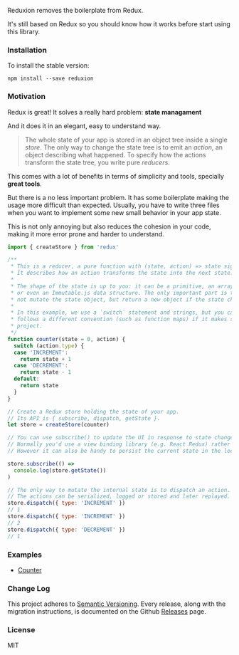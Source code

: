 Reduxion removes the boilerplate from Redux.

It's still based on Redux so you should know how it works before start using this library.

### Installation

To install the stable version:

```
npm install --save reduxion
```

### Motivation

Redux is great! It solves a really hard problem: **state managament**

And it does it in an elegant, easy to understand way.

> The whole state of your app is stored in an object tree inside a single *store*.
> The only way to change the state tree is to emit an *action*, an object describing what happened.
> To specify how the actions transform the state tree, you write pure *reducers*.

This comes with a lot of benefits in terms of simplicity and tools, specially **great tools**.

But there is a no less important problem. It has some boilerplate making the usage more difficult than expected. Usually, you have to write three files when you want to implement some new small behavior in your app state.

This is not only annoying but also reduces the cohesion in your code, making it more error prone and harder to understand.

```js
import { createStore } from 'redux'

/**
 * This is a reducer, a pure function with (state, action) => state signature.
 * It describes how an action transforms the state into the next state.
 *
 * The shape of the state is up to you: it can be a primitive, an array, an object,
 * or even an Immutable.js data structure. The only important part is that you should
 * not mutate the state object, but return a new object if the state changes.
 *
 * In this example, we use a `switch` statement and strings, but you can use a helper that
 * follows a different convention (such as function maps) if it makes sense for your
 * project.
 */
function counter(state = 0, action) {
  switch (action.type) {
  case 'INCREMENT':
    return state + 1
  case 'DECREMENT':
    return state - 1
  default:
    return state
  }
}

// Create a Redux store holding the state of your app.
// Its API is { subscribe, dispatch, getState }.
let store = createStore(counter)

// You can use subscribe() to update the UI in response to state changes.
// Normally you'd use a view binding library (e.g. React Redux) rather than subscribe() directly.
// However it can also be handy to persist the current state in the localStorage.

store.subscribe(() =>
  console.log(store.getState())
)

// The only way to mutate the internal state is to dispatch an action.
// The actions can be serialized, logged or stored and later replayed.
store.dispatch({ type: 'INCREMENT' })
// 1
store.dispatch({ type: 'INCREMENT' })
// 2
store.dispatch({ type: 'DECREMENT' })
// 1
```

### Examples

* [Counter](https://github.com/underscopeio/reduxion/tree/master/examples/counter)

### Change Log

This project adheres to [Semantic Versioning](http://semver.org/).
Every release, along with the migration instructions, is documented on the Github [Releases](https://github.com/underscopeio/reduxion/releases) page.

### License

MIT
